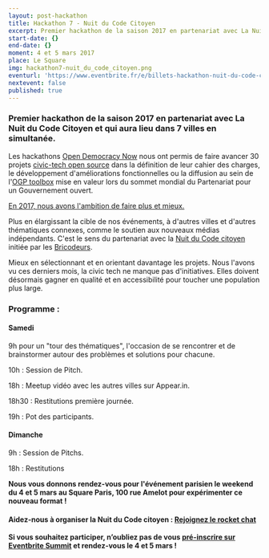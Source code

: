 ```yaml
---
layout: post-hackathon
title: Hackathon 7 - Nuit du Code Citoyen
excerpt: Premier hackathon de la saison 2017 en partenariat avec La Nuit du Code Citoyen et qui aura lieu dans 7 villes en simultanée.
start-date: {}
end-date: {}
moment: 4 et 5 mars 2017
place: Le Square
img: hackathon7-nuit_du_code_citoyen.png
eventurl: 'https://www.eventbrite.fr/e/billets-hackathon-nuit-du-code-citoyen-paris-31635291007'
nextevent: false
published: true
---
```


### Premier hackathon de la saison 2017 en partenariat avec La Nuit du Code Citoyen et qui aura lieu dans 7 villes en simultanée.

Les hackathons [Open Democracy Now](http://opendemocracynow.net/) nous ont permis de faire avancer 30 projets [civic-tech open source](https://medium.com/open-source-politics/la-civic-tech-fran%C3%A7aise-risque-de-se-d%C3%A9tourner-de-la-cr%C3%A9ation-des-biens-communs-num%C3%A9riques-dont-9ebcf5c55c2e#.nm4xj5388) dans la définition de leur cahier des charges, le développement d'améliorations fonctionnelles ou la diffusion au sein de l'[OGP toolbox](https://ogptoolbox.org/) mise en valeur lors du sommet mondial du Partenariat pour un Gouvernement ouvert.  

[En 2017, nous avons l'ambition de faire plus et mieux.](https://medium.com/open-source-politics/2017-ann%C3%A9e-d%C3%A9mocratique-c83d0c42192d#.33x6wq146)

Plus en élargissant la cible de nos événements, à d'autres villes et d'autres thématiques connexes, comme le soutien aux nouveaux médias indépendants. C'est le sens du partenariat avec la [Nuit du Code citoyen](https://www.facebook.com/events/179111149234346/) initiée par les [Bricodeurs](http://lesbricodeurs.fr/).

Mieux en sélectionnant et en orientant davantage les projets. Nous l'avons vu ces derniers mois, la civic tech ne manque pas d'initiatives. Elles doivent désormais gagner en qualité et en accessibilité pour toucher une population plus large.

### Programme :

#### Samedi

9h pour un "tour des thématiques", l'occasion de se rencontrer et de brainstormer autour des problèmes et solutions pour chacune.

10h : Session de Pitch.

18h : Meetup vidéo avec les autres villes sur Appear.in.

18h30 : Restitutions première journée.

19h : Pot des participants.

#### Dimanche

9h : Session de Pitchs.

18h : Restitutions

**Nous vous donnons rendez-vous pour l'événement parisien le weekend du 4 et 5 mars au Square Paris, 100 rue Amelot pour expérimenter ce nouveau format !**  

#### Aidez-nous à organiser la Nuit du Code citoyen : <a href="https://nuitcodecitoyen.rocket.chat/channel/orga-paris" class="btn btn-primary">Rejoignez le rocket chat</a>

**Si vous souhaitez participer, n’oubliez pas de vous [pré-inscrire sur Eventbrite Summit](https://www.eventbrite.fr/e/billets-hackathon-open-democracy-now-5-28821373504) et rendez-vous le 4 et 5 mars !**
